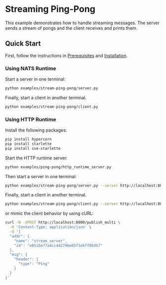 # Streaming Ping-Pong

This example demonstrates how to handle streaming messages. The server sends a stream of pongs and the client receives and prints them.


## Quick Start

First, follow the instructions in [Prerequisites](../../README.md#prerequisites) and [Installation](../../README.md#installation).


### Using NATS Runtime

Start a server in one terminal:

```bash
python examples/stream-ping-pong/server.py
```

Finally, start a client in another terminal.

```bash
python examples/stream-ping-pong/client.py
```


### Using HTTP Runtime

Install the following packages:

```bash
pip install hypercorn
pip install starlette
pip install sse-starlette
```

Start the HTTP runtime server:

```bash
python examples/ping-pong/http_runtime_server.py
```

Then start a server in one terminal:

```bash
python examples/stream-ping-pong/server.py --server http://localhost:8000
```

Finally, start a client in another terminal.

```bash
python examples/stream-ping-pong/client.py --server http://localhost:8000
```

or mimic the client behavior by using cURL:

```bash
curl -N -XPOST http://localhost:8000/publish_multi \
  -H 'Content-Type: application/json' \
  -d '{
  "addr": {
    "name": "stream_server",
    "id": "e6516e77a4cc442796e05f3ebff0b367"
  },  
  "msg": {
    "header": {
      "type": "Ping"
    }
  }  
}'
```
